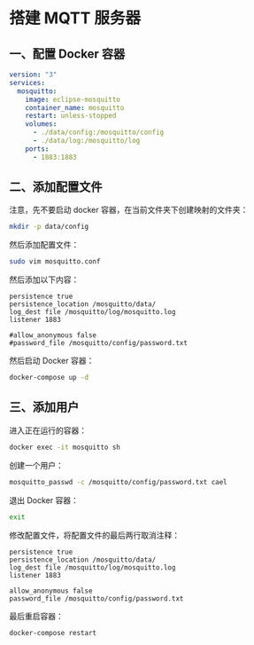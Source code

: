 # 搭建 MQTT 服务器

## 一、配置 Docker 容器

```yaml
version: "3"
services:
  mosquitto:
    image: eclipse-mosquitto
    container_name: mosquitto
    restart: unless-stopped
    volumes:
      - ./data/config:/mosquitto/config
      - ./data/log:/mosquitto/log
    ports:
      - 1883:1883
```

## 二、添加配置文件

注意，先不要启动 docker 容器，在当前文件夹下创建映射的文件夹：

```sh
mkdir -p data/config
```

然后添加配置文件：

```sh
sudo vim mosquitto.conf
```

然后添加以下内容：

```
persistence true
persistence_location /mosquitto/data/
log_dest file /mosquitto/log/mosquitto.log
listener 1883

#allow_anonymous false
#password_file /mosquitto/config/password.txt
```

然后启动 Docker 容器：

```sh
docker-compose up -d
```

## 三、添加用户

进入正在运行的容器：

```sh
docker exec -it mosquitto sh
```

创建一个用户：

```sh
mosquitto_passwd -c /mosquitto/config/password.txt cael
```

退出 Docker 容器：

```sh
exit
```

修改配置文件，将配置文件的最后两行取消注释：

```
persistence true
persistence_location /mosquitto/data/
log_dest file /mosquitto/log/mosquitto.log
listener 1883

allow_anonymous false
password_file /mosquitto/config/password.txt
```

最后重启容器：

```sh
docker-compose restart
```
